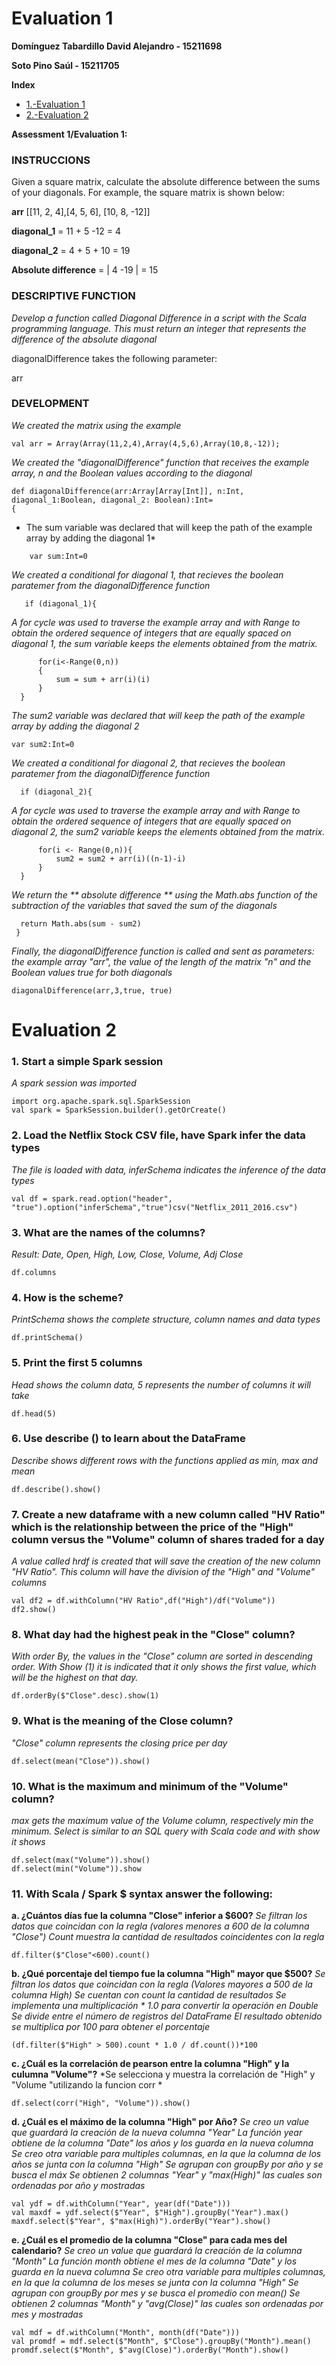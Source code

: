 # Evaluation 1
**Domínguez Tabardillo David Alejandro - 15211698** 

 **Soto Pino Saúl - 15211705**
 
 **Index**
* [1.-Evaluation 1](#e1)
* [2.-Evaluation 2](#e2)

<a name="e1"></a>

**Assessment 1/Evaluation 1:**

### INSTRUCCIONS

Given a square matrix, calculate the absolute difference between the sums of your diagonals.
For example, the square matrix is ​​shown below:

**arr** [[11, 2, 4],[4, 5, 6], [10, 8, -12]]

**diagonal_1** = 11 + 5 -12 = 4

**diagonal_2**  = 4 + 5 + 10 = 19

**Absolute difference** = | 4 -19 | = 15
	
### DESCRIPTIVE FUNCTION

*Develop a function called Diagonal Difference in a script with the Scala programming language. This must return an integer that represents the difference of the absolute diagonal*

diagonalDifference takes the following parameter:

arr


### DEVELOPMENT

*We created the matrix using the example*
```
val arr = Array(Array(11,2,4),Array(4,5,6),Array(10,8,-12));
```
*We created the "diagonalDifference" function that receives the example array, n and the Boolean values according to the diagonal*

```
def diagonalDifference(arr:Array[Array[Int]], n:Int, diagonal_1:Boolean, diagonal_2: Boolean):Int=
{

```
* The sum variable was declared that will keep the path of the example array by adding the diagonal 1*
```
    var sum:Int=0
```
*We created a conditional for diagonal 1, that recieves the boolean paratemer from the diagonalDifference function*
```
   if (diagonal_1){
 ```
 *A for cycle was used to traverse the example array and with Range to obtain the ordered sequence of integers that are equally spaced on diagonal 1, the sum variable keeps the elements obtained from the matrix.*
 ```
       for(i<-Range(0,n))
       {
           sum = sum + arr(i)(i)
       }
   }
   ```
*The sum2 variable was declared that will keep the path of the example array by adding the diagonal 2*
   ```
   var sum2:Int=0
   ```
 *We created a conditional for diagonal 2, that recieves the boolean paratemer from the diagonalDifference function* 
 ```
   if (diagonal_2){
 ```
 *A for cycle was used to traverse the example array and with Range to obtain the ordered sequence of integers that are equally spaced on diagonal 2, the sum2 variable keeps the elements obtained from the matrix.*
 ```
       for(i <- Range(0,n)){
           sum2 = sum2 + arr(i)((n-1)-i)
       }
   }
 ```
  *We return the ** absolute difference ** using the Math.abs function of the subtraction of the variables that saved the sum of the diagonals*
 ```
   return Math.abs(sum - sum2)
  } 
 ```
 *Finally, the diagonalDifference function is called and sent as parameters: the example array "arr", the value of the length of the matrix "n" and the Boolean values true for both diagonals*
  ```
diagonalDifference(arr,3,true, true)

```

<a name="e2"></a>

# Evaluation 2

### 1. Start a simple Spark session
*A spark session was imported*
```
import org.apache.spark.sql.SparkSession
val spark = SparkSession.builder().getOrCreate()
```
### 2. Load the Netflix Stock CSV file, have Spark infer the data types
*The file is loaded with data, inferSchema indicates the inference of the data types*
```
val df = spark.read.option("header", "true").option("inferSchema","true")csv("Netflix_2011_2016.csv")
```

### 3. What are the names of the columns?
*Result: Date, Open, High, Low, Close, Volume, Adj Close*
```
df.columns
```

### 4. How is the scheme?
*PrintSchema shows the complete structure, column names and data types*
```
df.printSchema()
```
### 5. Print the first 5 columns
*Head shows the column data, 5 represents the number of columns it will take*
```
df.head(5)
```
### 6. Use describe () to learn about the DataFrame
*Describe shows different rows with the functions applied as min, max and mean*
```
df.describe().show()
```
### 7. Create a new dataframe with a new column called "HV Ratio" which is the relationship between the price of the "High" column versus the "Volume" column of shares traded for a day
*A value called hrdf is created that will save the creation of the new column "HV Ratio". This column will have the division of the "High" and "Volume" columns*
```
val df2 = df.withColumn("HV Ratio",df("High")/df("Volume"))
df2.show()
```
### 8. What day had the highest peak in the "Close" column?
*With order By, the values in the "Close" column are sorted in descending order. With Show (1) it is indicated that it only shows the first value, which will be the highest on that day.*
```
df.orderBy($"Close".desc).show(1)
```
### 9. What is the meaning of the Close column?
 *"Close" column represents the closing price per day*
 ```
df.select(mean("Close")).show()
```
### 10. What is the maximum and minimum of the "Volume" column?
*max gets the maximum value of the Volume column, respectively min the minimum. Select is similar to an SQL query with Scala code and with show it shows*
```
df.select(max("Volume")).show()
df.select(min("Volume")).show
```
### 11. With Scala / Spark $ syntax answer the following:
  **a. ¿Cuántos días fue la columna "Close" inferior a $600?** 
  *Se filtran los datos que coincidan con la regla (valores menores a 600 de la columna "Close")
   Count muestra la cantidad de resultados coincidentes con la regla*
  ```
df.filter($"Close"<600).count()
```
  **b. ¿Qué porcentaje del tiempo fue la columna "High" mayor que $500?** 
  *Se filtran los datos que coincidan con la regla (Valores mayores a 500 de la columna High)
   Se cuentan con count la cantidad de resultados
   Se implementa una multiplicación * 1.0 para convertir la operación en Double
   Se divide entre el número de registros del DataFrame
   El resultado obtenido se multiplica por 100 para obtener el porcentaje*
  ```
(df.filter($"High" > 500).count * 1.0 / df.count())*100
```
  **c. ¿Cuál es la correlación de pearson entre la columna "High" y la culumna "Volume"?**
  *Se selecciona y muestra la correlación de "High" y "Volume "utilizando la funcion corr *
  ```
df.select(corr("High", "Volume")).show()
```
  **d. ¿Cuál es el máximo de la columna "High" por Año?**
  *Se creo un value que guardará la creación de la nueva columna "Year"
   La función year obtiene de la columna "Date" los años y los guarda en la nueva columna
   Se creo otra variable para multiples columnas, en la que la columna de los años se junta con la columna "High"
   Se agrupan con groupBy por año y se busca el máx
   Se obtienen 2 columnas "Year" y "max(High)" las cuales son ordenadas por año y mostradas*
  ```
val ydf = df.withColumn("Year", year(df("Date")))
val maxdf = ydf.select($"Year", $"High").groupBy("Year").max()
maxdf.select($"Year", $"max(High)").orderBy("Year").show()
```
  **e. ¿Cuál es el promedio de la columna "Close" para cada mes del calendario?**
  *Se creo un value que guardará la creación de la columna "Month"
   La función month obtiene el mes de la columna "Date" y los guarda en la nueva columna
   Se creo otra variable para multiples columnas, en la que la columna de los meses se junta con la columna "High"
   Se agrupan con groupBy por mes y se busca el promedio con mean()
   Se obtienen 2 columnas "Month" y "avg(Close)" las cuales son ordenadas por mes y mostradas*
  ```
val mdf = df.withColumn("Month", month(df("Date")))
val promdf = mdf.select($"Month", $"Close").groupBy("Month").mean()
promdf.select($"Month", $"avg(Close)").orderBy("Month").show()
```


